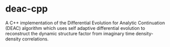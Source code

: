 # deac-cpp
A C++ implementation of the Differential Evolution for Analytic Continuation (DEAC) algorithm which uses self adaptive differential evolution to reconstruct the dynamic structure factor from imaginary time density-density correlations.
